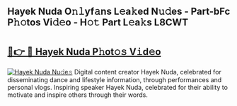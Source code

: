## Hayek Nuda O𝚗𝚕yf𝚊ns L𝚎a𝚔ed N𝚞𝚍es - Part-bFc P𝚑𝚘tos Vi𝚍𝚎o - H𝚘𝚝 Part L𝚎a𝚔s L8CWT

# <h2><a href="http://kf0r9k4.oniu.top/?m=Hayek+Nuda">🔗👉 🔴 Hayek Nuda P𝚑ot𝚘𝚜 V𝚒d𝚎o</a></h2>

[![Hayek Nuda Nu𝚍e𝚜](https://i.imgur.com/0qMVB7G.gif)](http://kf0r9k4.oniu.top/?m=Hayek+Nuda)
Digital content creator Hayek Nuda, celebrated for disseminating dance and lifestyle information, through performances and personal vlogs. Inspiring speaker Hayek Nuda, celebrated for their ability to motivate and inspire others through their words.  
